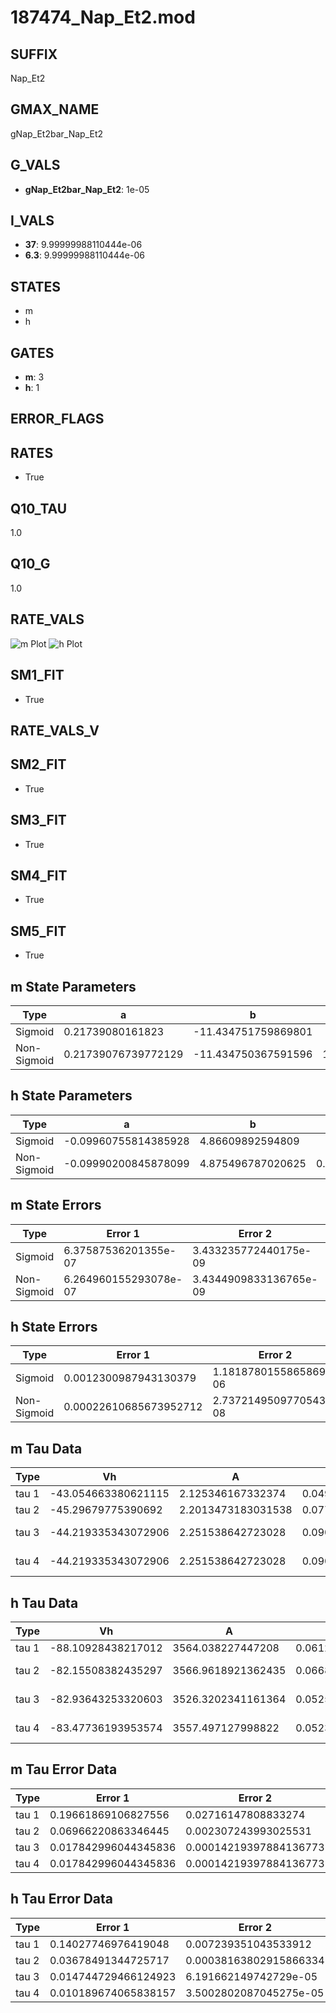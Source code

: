 # 187474_Nap_Et2.mod

## SUFFIX

Nap_Et2

## GMAX_NAME

gNap_Et2bar_Nap_Et2

## G_VALS

- **gNap_Et2bar_Nap_Et2**: 1e-05

## I_VALS

- **37**: 9.99999988110444e-06
- **6.3**: 9.99999988110444e-06

## STATES

- m
- h

## GATES

- **m**: 3
- **h**: 1

## ERROR_FLAGS


## RATES

- True

## Q10_TAU

1.0

## Q10_G

1.0

## RATE_VALS

![m Plot](/Users/pbozelos/Dropbox/icg-Chai-Panos/supermodels/output_markdown_files/Na/187474_Nap_Et2.mod/images/m.png)
![h Plot](/Users/pbozelos/Dropbox/icg-Chai-Panos/supermodels/output_markdown_files/Na/187474_Nap_Et2.mod/images/h.png)

## SM1_FIT

- True

## RATE_VALS_V

## SM2_FIT

- True

## SM3_FIT

- True

## SM4_FIT

- True

## SM5_FIT

- True

## m State Parameters

| Type | a | b | c | d |
| --- | --- | --- | --- | --- |
| Sigmoid | 0.21739080161823 | -11.434751759869801 |
| Non-Sigmoid | 0.21739076739772129 | -11.434750367591596 | 1.0000000704845025 | -1.0338141063266512e-07 |

## h State Parameters

| Type | a | b | c | d |
| --- | --- | --- | --- | --- |
| Sigmoid | -0.09960755814385928 | 4.86609892594809 |
| Non-Sigmoid | -0.09990200845878099 | 4.875496787020625 | 0.9983280148038858 | -3.993752444146468e-05 |

## m State Errors

| Type | Error 1 | Error 2 | Error 3 |
| --- | --- | --- | --- |
| Sigmoid | 6.37587536201355e-07 | 3.433235772440175e-09 | 3.16144946542659e-07 |
| Non-Sigmoid | 6.264960155293078e-07 | 3.4344909833136765e-09 | 3.106452653054245e-07 |

## h State Errors

| Type | Error 1 | Error 2 | Error 3 |
| --- | --- | --- | --- |
| Sigmoid | 0.0012300987943130379 | 1.1818780155865869e-06 | 0.000917988284467177 |
| Non-Sigmoid | 0.00022610685673952712 | 2.7372149509770543e-08 | 0.00016873721564819542 |

## m Tau Data

| Type | Vh | A | b1 | b2 | c1 | c2 | d1 | d2 | e1 | e2 |
| --- | --- | --- | --- | --- | --- | --- | --- | --- | --- | --- |
| tau 1 | -43.054663380621115 | 2.125346167332374 | 0.04965346399162266 | 0.047512715890831066 |
| tau 2 | -45.29679775390692 | 2.2013473183031538 | 0.07777619168366925 | 0.0007748084549556166 | 0.05674357176587015 | -0.00025913152244083876 |
| tau 3 | -44.219335343072906 | 2.251538642723028 | 0.0907540226152395 | 0.0016427454942708269 | 1.2678953972581134e-05 | 0.06917254337581051 | -0.0006139863694408287 | 2.058592016555961e-06 |
| tau 4 | -44.219335343072906 | 2.251538642723028 | 0.0907540226152395 | 0.0016427454942708269 | 1.2678953972581134e-05 | 0.0 | 0.06917254337581051 | -0.0006139863694408287 | 2.058592016555961e-06 | 0.0 |

## h Tau Data

| Type | Vh | A | b1 | b2 | c1 | c2 | d1 | d2 | e1 | e2 |
| --- | --- | --- | --- | --- | --- | --- | --- | --- | --- | --- |
| tau 1 | -88.10928438217012 | 3564.038227447208 | 0.061284988079099226 | 0.017516883745588206 |
| tau 2 | -82.15508382435297 | 3566.9618921362435 | 0.06687490537849182 | 0.0018720194814913008 | 0.023571694148805594 | -5.637471166769751e-05 |
| tau 3 | -82.93643253320603 | 3526.3202341161364 | 0.05258558810617423 | 0.0022613201303871133 | 7.413392159257956e-05 | 0.0234035085786792 | -6.33104183180511e-05 | 5.131145541476335e-08 |
| tau 4 | -83.47736193953574 | 3557.497127998822 | 0.05230952591752115 | 0.0011704863759960963 | 7.373251702099383e-05 | 3.495053909247482e-06 | 0.023908200740788966 | -8.284710375308933e-05 | 2.7230938023413384e-07 | -7.240509444010256e-10 |

## m Tau Error Data

| Type | Error 1 | Error 2 | Error 3 |
| --- | --- | --- | --- |
| tau 1 | 0.19661869106827556 | 0.02716147808833274 | 0.09781304381470442 |
| tau 2 | 0.06966220863346445 | 0.002307243993025531 | 0.034655264096575794 |
| tau 3 | 0.017842996044345836 | 0.00014219397884136773 | 0.008876459020191277 |
| tau 4 | 0.017842996044345836 | 0.00014219397884136773 | 0.008876459020191277 |

## h Tau Error Data

| Type | Error 1 | Error 2 | Error 3 |
| --- | --- | --- | --- |
| tau 1 | 0.14027746976419048 | 0.007239351043533912 | 0.05887305551373346 |
| tau 2 | 0.03678491344725717 | 0.00038163802915866334 | 0.015438261433491356 |
| tau 3 | 0.014744729466124923 | 6.191662149742729e-05 | 0.006188215954090091 |
| tau 4 | 0.010189674065838157 | 3.5002802087045275e-05 | 0.004276504615840165 |

